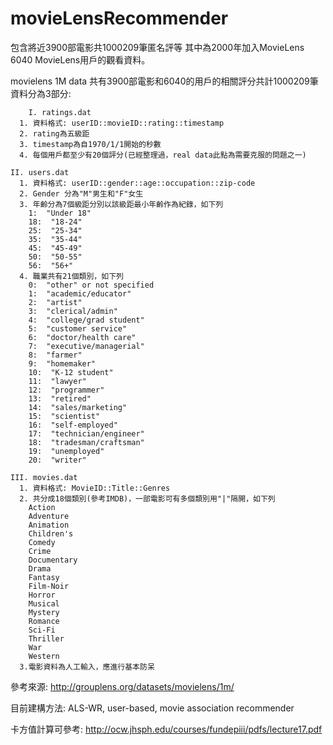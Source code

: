 # movieLensRecommender

包含將近3900部電影共1000209筆匿名評等
其中為2000年加入MovieLens 6040 MovieLens用戶的觀看資料。

movielens 1M data
共有3900部電影和6040的用戶的相關評分共計1000209筆
資料分為3部分:
   
        I. ratings.dat 
	  1. 資料格式: userID::movieID::rating::timestamp
	  2. rating為五級距
	  3. timestamp為自1970/1/1開始的秒數
	  4. 每個用戶都至少有20個評分(已經整理過，real data此點為需要克服的問題之一)
	
	II. users.dat
	  1. 資料格式: userID::gender::age::occupation::zip-code
	  2. Gender 分為"M"男生和"F"女生
	  3. 年齡分為7個級距分別以該級距最小年齡作為紀錄，如下列
	  	1:  "Under 18"
	    18:  "18-24"
	    25:  "25-34"
	    35:  "35-44"
	    45:  "45-49"
	    50:  "50-55"
	    56:  "56+"
	  4. 職業共有21個類別，如下列
	    0:  "other" or not specified
		1:  "academic/educator"
		2:  "artist"
		3:  "clerical/admin"
		4:  "college/grad student"
		5:  "customer service"
		6:  "doctor/health care"
		7:  "executive/managerial"
		8:  "farmer"
		9:  "homemaker"
		10:  "K-12 student"
		11:  "lawyer"
		12:  "programmer"
		13:  "retired"
		14:  "sales/marketing"
		15:  "scientist"
		16:  "self-employed"
		17:  "technician/engineer"
		18:  "tradesman/craftsman"
		19:  "unemployed"
		20:  "writer"
	
	III. movies.dat
	  1. 資料格式: MovieID::Title::Genres
	  2. 共分成18個類別(參考IMDB)，一部電影可有多個類別用"|"隔開，如下列
		Action
		Adventure
		Animation
		Children's
		Comedy
		Crime
		Documentary
		Drama
		Fantasy
		Film-Noir
		Horror
		Musical
		Mystery
		Romance
		Sci-Fi
		Thriller
		War
		Western
	  3.電影資料為人工輸入，應進行基本防呆	
	  
參考來源: http://grouplens.org/datasets/movielens/1m/	  

目前建構方法: ALS-WR, user-based, movie association recommender

卡方值計算可參考: http://ocw.jhsph.edu/courses/fundepiii/pdfs/lecture17.pdf

